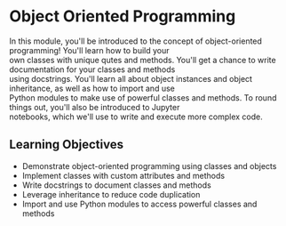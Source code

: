 # Object Oriented Programming

In this module, you'll be introduced to the concept of object-oriented programming! You'll learn how to build your\
own classes with unique qutes and methods. You'll get a chance to write documentation for your classes and methods\
using docstrings. You'll learn all about object instances and object inheritance, as well as how to import and use\
Python modules to make use of powerful classes and methods. To round things out, you'll also be introduced to Jupyter\
notebooks, which we'll use to write and execute more complex code.

## Learning Objectives

- Demonstrate object-oriented programming using classes and objects
- Implement classes with custom attributes and methods
- Write docstrings to document classes and methods
- Leverage inheritance to reduce code duplication
- Import and use Python modules to access powerful classes and methods